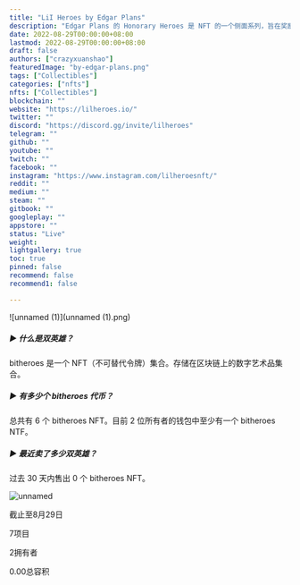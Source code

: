 ```yaml
---
title: "LiI Heroes by Edgar Plans"
description: "Edgar Plans 的 Honorary Heroes 是 NFT 的一个侧面系列，旨在奖励我们所有帮助我们完成这一奇妙旅程的朋友、家人和合作者。每个 NFT 都献给某个人。"
date: 2022-08-29T00:00:00+08:00
lastmod: 2022-08-29T00:00:00+08:00
draft: false
authors: ["crazyxuanshao"]
featuredImage: "by-edgar-plans.png"
tags: ["Collectibles"]
categories: ["nfts"]
nfts: ["Collectibles"]
blockchain: ""
website: "https://lilheroes.io/"
twitter: ""
discord: "https://discord.gg/invite/lilheroes"
telegram: ""
github: ""
youtube: ""
twitch: ""
facebook: ""
instagram: "https://www.instagram.com/lilheroesnft/"
reddit: ""
medium: ""
steam: ""
gitbook: ""
googleplay: ""
appstore: ""
status: "Live"
weight: 
lightgallery: true
toc: true
pinned: false
recommend: false
recommend1: false

---
```


![unnamed (1)](unnamed (1).png)

##### ▶ 什么是双英雄？

bitheroes 是一个 NFT（不可替代令牌）集合。存储在区块链上的数字艺术品集合。

##### ▶ 有多少个 bitheroes 代币？

总共有 6 个 bitheroes NFT。目前 2 位所有者的钱包中至少有一个 bitheroes NTF。

##### ▶ 最近卖了多少双英雄？

过去 30 天内售出 0 个 bitheroes NFT。

![unnamed](\unnamed.png)

截止至8月29日

7项目

2拥有者

0.00总容积